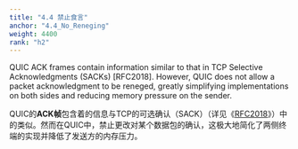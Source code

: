 ```yaml
---
title: "4.4 禁止食言"
anchor: "4.4_No_Reneging"
weight: 4400
rank: "h2"
---
```


QUIC ACK frames contain information similar to that in TCP Selective Acknowledgments (SACKs) [RFC2018]. However, QUIC does not allow a packet acknowledgment to be reneged, greatly simplifying implementations on both sides and reducing memory pressure on the sender.

QUIC的**ACK帧**包含着的信息与TCP的可选确认（SACK）（详见《[RFC2018]()》）中的类似。然而在QUIC中，禁止更改对某个数据包的确认，这极大地简化了两侧终端的实现并降低了发送方的内存压力。
